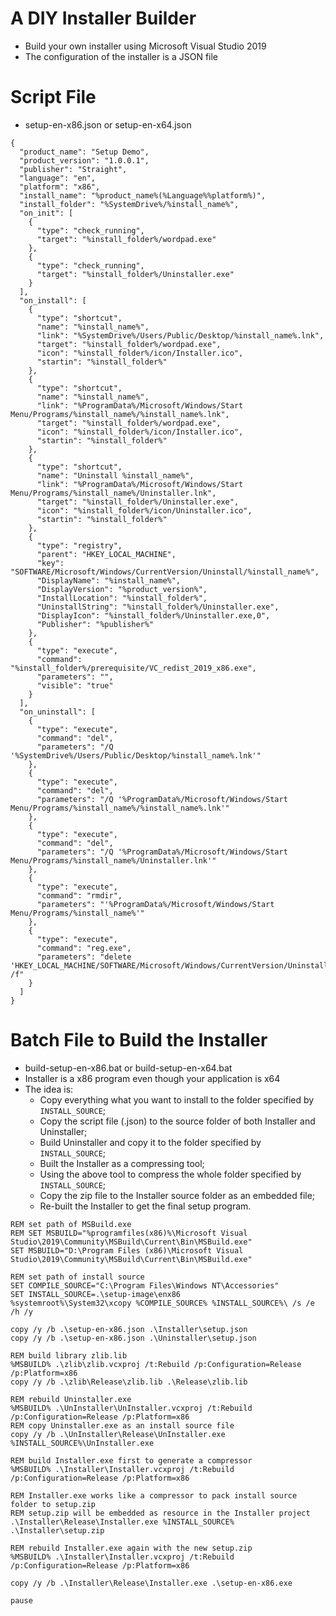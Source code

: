 # A DIY Installer Builder

* Build your own installer using Microsoft Visual Studio 2019
* The configuration of the installer is a JSON file

# Script File

* setup-en-x86.json or setup-en-x64.json
```
{
  "product_name": "Setup Demo",
  "product_version": "1.0.0.1",
  "publisher": "Straight",
  "language": "en",
  "platform": "x86",
  "install_name": "%product_name%(%Language%%platform%)",
  "install_folder": "%SystemDrive%/%install_name%",
  "on_init": [
    {
      "type": "check_running",
      "target": "%install_folder%/wordpad.exe"
    },
    {
      "type": "check_running",
      "target": "%install_folder%/Uninstaller.exe"
    }
  ],
  "on_install": [
    {
      "type": "shortcut",
      "name": "%install_name%",
      "link": "%SystemDrive%/Users/Public/Desktop/%install_name%.lnk",
      "target": "%install_folder%/wordpad.exe",
      "icon": "%install_folder%/icon/Installer.ico",
      "startin": "%install_folder%"
    },
    {
      "type": "shortcut",
      "name": "%install_name%",
      "link": "%ProgramData%/Microsoft/Windows/Start Menu/Programs/%install_name%/%install_name%.lnk",
      "target": "%install_folder%/wordpad.exe",
      "icon": "%install_folder%/icon/Installer.ico",
      "startin": "%install_folder%"
    },
    {
      "type": "shortcut",
      "name": "Uninstall %install_name%",
      "link": "%ProgramData%/Microsoft/Windows/Start Menu/Programs/%install_name%/Uninstaller.lnk",
      "target": "%install_folder%/Uninstaller.exe",
      "icon": "%install_folder%/icon/Uninstaller.ico",
      "startin": "%install_folder%"
    },
    {
      "type": "registry",
      "parent": "HKEY_LOCAL_MACHINE",
      "key": "SOFTWARE/Microsoft/Windows/CurrentVersion/Uninstall/%install_name%",
      "DisplayName": "%install_name%",
      "DisplayVersion": "%product_version%",
      "InstallLocation": "%install_folder%",
      "UninstallString": "%install_folder%/Uninstaller.exe",
      "DisplayIcon": "%install_folder%/Uninstaller.exe,0",
      "Publisher": "%publisher%"
    },
    {
      "type": "execute",
      "command": "%install_folder%/prerequisite/VC_redist_2019_x86.exe",
      "parameters": "",
	  "visible": "true"
    }
  ],
  "on_uninstall": [
    {
      "type": "execute",
      "command": "del",
      "parameters": "/Q '%SystemDrive%/Users/Public/Desktop/%install_name%.lnk'"
    },
    {
      "type": "execute",
      "command": "del",
      "parameters": "/Q '%ProgramData%/Microsoft/Windows/Start Menu/Programs/%install_name%/%install_name%.lnk'"
    },
    {
      "type": "execute",
      "command": "del",
      "parameters": "/Q '%ProgramData%/Microsoft/Windows/Start Menu/Programs/%install_name%/Uninstaller.lnk'"
    },
    {
      "type": "execute",
      "command": "rmdir",
      "parameters": "'%ProgramData%/Microsoft/Windows/Start Menu/Programs/%install_name%'"
    },
    {
      "type": "execute",
      "command": "reg.exe",
      "parameters": "delete 'HKEY_LOCAL_MACHINE/SOFTWARE/Microsoft/Windows/CurrentVersion/Uninstall/%install_name%' /f"
    }
  ]
}

```

# Batch File to Build the Installer

* build-setup-en-x86.bat or build-setup-en-x64.bat
* Installer is a x86 program even though your application is x64
* The idea is:
  * Copy everything what you want to install to the folder specified by `INSTALL_SOURCE`;
  * Copy the script file (.json) to the source folder of both Installer and Uninstaller;
  * Build Uninstaller and copy it to the folder specified by `INSTALL_SOURCE`;
  * Built the Installer as a compressing tool;
  * Using the above tool to compress the whole folder specified by `INSTALL_SOURCE`;
  * Copy the zip file to the Installer source folder as an embedded file;
  * Re-built the Installer to get the final setup program.

```
REM set path of MSBuild.exe
REM SET MSBUILD="%programfiles(x86)%\Microsoft Visual Studio\2019\Community\MSBuild\Current\Bin\MSBuild.exe"
SET MSBUILD="D:\Program Files (x86)\Microsoft Visual Studio\2019\Community\MSBuild\Current\Bin\MSBuild.exe"

REM set path of install source
SET COMPILE_SOURCE="C:\Program Files\Windows NT\Accessories"
SET INSTALL_SOURCE=.\setup-image\enx86
%systemroot%\System32\xcopy %COMPILE_SOURCE% %INSTALL_SOURCE%\ /s /e /h /y

copy /y /b .\setup-en-x86.json .\Installer\setup.json
copy /y /b .\setup-en-x86.json .\Uninstaller\setup.json

REM build library zlib.lib
%MSBUILD% .\zlib\zlib.vcxproj /t:Rebuild /p:Configuration=Release /p:Platform=x86
copy /y /b .\zlib\Release\zlib.lib .\Release\zlib.lib

REM rebuild Uninstaller.exe
%MSBUILD% .\UnInstaller\UnInstaller.vcxproj /t:Rebuild /p:Configuration=Release /p:Platform=x86
REM copy Uninstaller.exe as an install source file
copy /y /b .\UnInstaller\Release\UnInstaller.exe %INSTALL_SOURCE%\UnInstaller.exe

REM build Installer.exe first to generate a compressor
%MSBUILD% .\Installer\Installer.vcxproj /t:Rebuild /p:Configuration=Release /p:Platform=x86

REM Installer.exe works like a compressor to pack install source folder to setup.zip 
REM setup.zip will be embedded as resource in the Installer project
.\Installer\Release\Installer.exe %INSTALL_SOURCE% .\Installer\setup.zip

REM rebuild Installer.exe again with the new setup.zip
%MSBUILD% .\Installer\Installer.vcxproj /t:Rebuild /p:Configuration=Release /p:Platform=x86

copy /y /b .\Installer\Release\Installer.exe .\setup-en-x86.exe

pause

```

